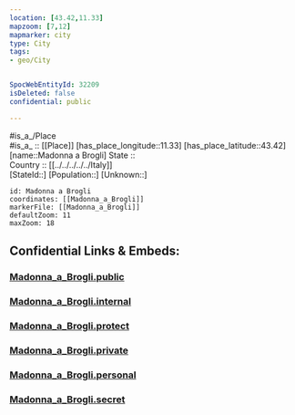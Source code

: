 ```yaml
---
location: [43.42,11.33] 
mapzoom: [7,12] 
mapmarker: city 
type: City
tags:
- geo/City


SpocWebEntityId: 32209
isDeleted: false
confidential: public

---
```

#is_a_/Place  
#is_a_ :: [[Place]] 
[has_place_longitude::11.33] 
[has_place_latitude::43.42] 
[name::Madonna a Brogli] 
State ::  
Country :: [[../../../../../Italy]]  
[StateId::] 
[Population::] 
[Unknown::] 


```leaflet
id: Madonna a Brogli
coordinates: [[Madonna_a_Brogli]] 
markerFile: [[Madonna_a_Brogli]] 
defaultZoom: 11 
maxZoom: 18
```


## Confidential Links & Embeds: 

### [Madonna_a_Brogli.public](/_public/\Earth\Continent\Europe\Europe~South\Italy\regions~Italy\Tuscany\Siena.Province\CityMadonna_a_Brogli.public.md) 

### [Madonna_a_Brogli.internal](/_internal/\Earth\Continent\Europe\Europe~South\Italy\regions~Italy\Tuscany\Siena.Province\CityMadonna_a_Brogli.internal.md) 

### [Madonna_a_Brogli.protect](/_protect/\Earth\Continent\Europe\Europe~South\Italy\regions~Italy\Tuscany\Siena.Province\CityMadonna_a_Brogli.protect.md) 

### [Madonna_a_Brogli.private](/_private/\Earth\Continent\Europe\Europe~South\Italy\regions~Italy\Tuscany\Siena.Province\CityMadonna_a_Brogli.private.md) 

### [Madonna_a_Brogli.personal](/_personal/\Earth\Continent\Europe\Europe~South\Italy\regions~Italy\Tuscany\Siena.Province\CityMadonna_a_Brogli.personal.md) 

### [Madonna_a_Brogli.secret](/_secret/\Earth\Continent\Europe\Europe~South\Italy\regions~Italy\Tuscany\Siena.Province\CityMadonna_a_Brogli.secret.md)

